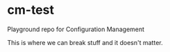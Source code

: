 # cm-test
Playground repo for Configuration Management 

This is where we can break stuff and it doesn't matter.
